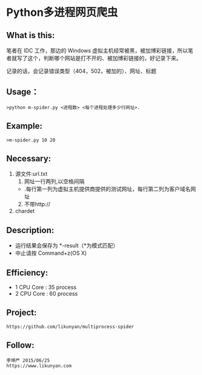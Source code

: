 Python多进程网页爬虫
====

## What is this:
笔者在 IDC 工作，那边的 Windows 虚拟主机经常被黑，被加博彩链接，所以笔者就写了这个，判断哪个网站是打不开的、被加博彩链接的，好记录下来。

记录的话，会记录错误类型（404，502，被加的）、网址、标题
## Usage：
    >python m-spider.py <进程数> <每个进程处理多少行网址>.

## Example:
    >m-spider.py 10 20

## Necessary:
1. 源文件:url.txt
    1. 网址一行两列,以空格间隔
      * .每行第一列为虚拟主机提供商提供的测试网址，每行第二列为客户域名网址
    2. 不带http://
2. chardet

## Description:
* 运行结果会保存为 *-result（*为模式匹配）
* 中止请按 Command+z(OS X)


## Efficiency:
* 1 CPU Core : 35 process
* 2 CPU Core : 60 process

## Project:
    https://github.com/likunyan/multiprocess-spider

## Follow:
    李坤严 2015/06/25
    https://www.likunyan.com
